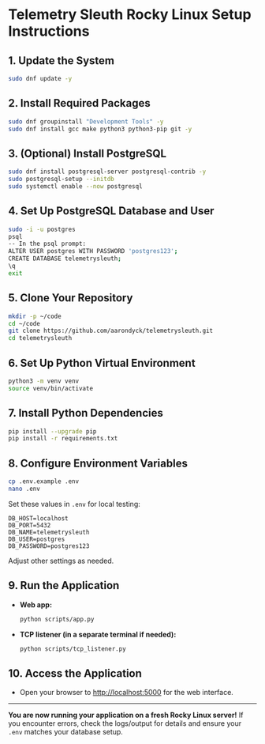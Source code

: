 # Telemetry Sleuth Rocky Linux Setup Instructions

## 1. Update the System
```sh
sudo dnf update -y
```

## 2. Install Required Packages
```sh
sudo dnf groupinstall "Development Tools" -y
sudo dnf install gcc make python3 python3-pip git -y
```

## 3. (Optional) Install PostgreSQL
```sh
sudo dnf install postgresql-server postgresql-contrib -y
sudo postgresql-setup --initdb
sudo systemctl enable --now postgresql
```

## 4. Set Up PostgreSQL Database and User
```sh
sudo -i -u postgres
psql
-- In the psql prompt:
ALTER USER postgres WITH PASSWORD 'postgres123';
CREATE DATABASE telemetrysleuth;
\q
exit
```

## 5. Clone Your Repository
```sh
mkdir -p ~/code
cd ~/code
git clone https://github.com/aarondyck/telemetrysleuth.git
cd telemetrysleuth
```

## 6. Set Up Python Virtual Environment
```sh
python3 -m venv venv
source venv/bin/activate
```

## 7. Install Python Dependencies
```sh
pip install --upgrade pip
pip install -r requirements.txt
```

## 8. Configure Environment Variables
```sh
cp .env.example .env
nano .env
```
Set these values in `.env` for local testing:
```
DB_HOST=localhost
DB_PORT=5432
DB_NAME=telemetrysleuth
DB_USER=postgres
DB_PASSWORD=postgres123
```
Adjust other settings as needed.


## 9. Run the Application
- **Web app:**
  ```sh
  python scripts/app.py
  ```
- **TCP listener (in a separate terminal if needed):**
  ```sh
  python scripts/tcp_listener.py
  ```

## 10. Access the Application
- Open your browser to [http://localhost:5000](http://localhost:5000) for the web interface.

---

**You are now running your application on a fresh Rocky Linux server!**
If you encounter errors, check the logs/output for details and ensure your `.env` matches your database setup.